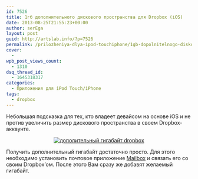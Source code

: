 ```yaml
---
id: 7526
title: 1гб дополнительного дискового пространства для Dropbox (iOS)
date: 2013-08-25T21:55:23+00:00
author: serEga
layout: post
guid: http://artslab.info/?p=7526
permalink: /prilozheniya-dlya-ipod-touchiphone/1gb-dopolnitelnogo-diskovogo-prostranstva-dlya-dropbox-ios/
cover:
  -
wpb_post_views_count:
  - 1310
dsq_thread_id:
  - 1645318317
categories:
  - Приложения для iPod Touch/iPhone
tags:
  - dropbox
---
```

Небольшая подсказка для тех, кто владеет девайсом на основе iOS и не против увеличить размер дискового пространства в своем Dropbox-аккаунте.

<center>
  <a href="http://googledrive.com/host/0B9lHVSSSdxdxd0hjdUdmRzY3Tjg/mailbox_1gb_dropbox.png"><img src="http://googledrive.com/host/0B9lHVSSSdxdxd0hjdUdmRzY3Tjg/mailbox_1gb_dropbox-300x152.png" alt="дополительный гигабайт dropbox" class="aligncenter size-medium wp-image-7527" srcset="http://googledrive.com/host/0B9lHVSSSdxdxd0hjdUdmRzY3Tjg/mailbox_1gb_dropbox-300x152.png 300w, http://googledrive.com/host/0B9lHVSSSdxdxd0hjdUdmRzY3Tjg/mailbox_1gb_dropbox-1024x519.png 1024w, http://googledrive.com/host/0B9lHVSSSdxdxd0hjdUdmRzY3Tjg/mailbox_1gb_dropbox.png 1056w" sizes="(max-width: 300px) 100vw, 300px" /></a>
</center>



<!--more-->

Получить дополнительный гигабайт достаточно просто. Для этого необходимо установить почтовое приложение <a href="https://itunes.apple.com/us/app/mailbox/id576502633?mt=8" target="_blank">Mailbox</a> и связать его со своим Dropbox&#8217;ом. После этого Вам сразу же добавят желаемый гигабайт.